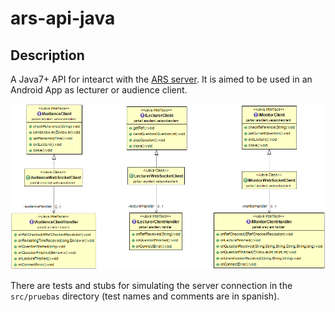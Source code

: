 # ars-api-java #

## Description
A Java7+ API for intearct with the [ARS server](https://github.com/adriBall/ars-server). It is aimed to be used in an Android App as lecturer or audience client.

<p align="center">
  <img src="docs/ARSClientAPICD.png">
</p>

There are tests and stubs for simulating the server connection in the `src/pruebas` directory (test names and comments are in spanish).
